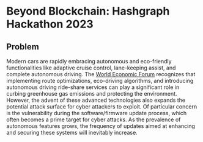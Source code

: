 # Beyond Blockchain: Hashgraph Hackathon 2023
## Problem
Modern cars are rapidly embracing autonomous and eco-friendly functionalities like adaptive cruise control, lane-keeping assist, and complete autonomous driving. The <a href="https://www.weforum.org/agenda/2018/01/8-ways-ai-can-help-save-the-planet/">World Economic Forum</a> recognizes that implementing route optimizations, eco-driving algorithms, and introducing autonomous driving ride-share services can play a significant role in curbing greenhouse gas emissions and protecting the environment. However, the advent of these advanced technologies also expands the potential attack surface for cyber attackers to exploit. Of particular concern is the vulnerability during the software/firmware update process, which often becomes a prime target for cyber attacks. As the prevalence of autonomous features grows, the frequency of updates aimed at enhancing and securing these systems will inevitably increase.
